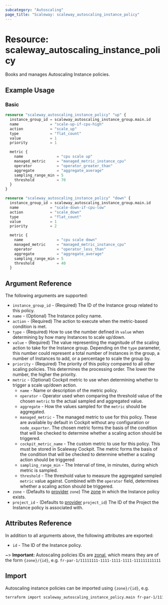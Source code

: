 ```yaml
---
subcategory: "Autoscaling"
page_title: "Scaleway: scaleway_autoscaling_instance_policy"
---
```


# Resource: scaleway_autoscaling_instance_policy

Books and manages Autoscaling Instance policies.

## Example Usage

### Basic

```terraform
resource "scaleway_autoscaling_instance_policy" "up" {
  instance_group_id = scaleway_autoscaling_instance_group.main.id
  name              = "scale-up-if-cpu-high"
  action            = "scale_up"
  type              = "flat_count"
  value             = 1
  priority          = 1

  metric {
    name               = "cpu scale up"
    managed_metric     = "managed_metric_instance_cpu"
    operator           = "operator_greater_than"
    aggregate          = "aggregate_average"
    sampling_range_min = 5
    threshold          = 70
  }
}

resource "scaleway_autoscaling_instance_policy" "down" {
  instance_group_id = scaleway_autoscaling_instance_group.main.id
  name              = "scale-down-if-cpu-low"
  action            = "scale_down"
  type              = "flat_count"
  value             = 1
  priority          = 2

  metric {
    name               = "cpu scale down"
    managed_metric     = "managed_metric_instance_cpu"
    operator           = "operator_less_than"
    aggregate          = "aggregate_average"
    sampling_range_min = 5
    threshold          = 40
  }
```

## Argument Reference

The following arguments are supported:

- `instance_group_id` - (Required) The ID of the Instance group related to this policy.
- `name` - (Optional) The Instance policy name.
- `action` - (Required) The action to execute when the metric-based condition is met.
- `type` - (Required) How to use the number defined in `value` when determining by how many Instances to scale up/down.
- `value` - (Required) The value representing the magnitude of the scaling action to take for the Instance group. Depending on the `type` parameter, this number could represent a total number of Instances in the group, a number of Instances to add, or a percentage to scale the group by.
- `priority` - (Required) The priority of this policy compared to all other scaling policies. This determines the processing order. The lower the number, the higher the priority.
- `metric` - (Optional) Cockpit metric to use when determining whether to trigger a scale up/down action.
  - `name` - Name or description of the metric policy.
  - `operator` - Operator used when comparing the threshold value of the chosen `metric` to the actual sampled and aggregated value.
  - `aggregate` - How the values sampled for the `metric` should be aggregated.
  - `managed_metric` - The managed metric to use for this policy. These are available by default in Cockpit without any configuration or `node_exporter`. The chosen metric forms the basis of the condition that will be checked to determine whether a scaling action should be triggered.
  - `cockpit_metric_name` - The custom metric to use for this policy. This must be stored in Scaleway Cockpit. The metric forms the basis of the condition that will be checked to determine whether a scaling action should be triggered
  - `sampling_range_min` - The Interval of time, in minutes, during which metric is sampled.
  - `threshold` - The threshold value to measure the aggregated sampled `metric` value against. Combined with the `operator` field, determines whether a scaling action should be triggered.
- `zone` - (Defaults to [provider](../index.md#zone) `zone`) The [zone](../guides/regions_and_zones.md#zones) in which the Instance policy exists.
- `project_id` - (Defaults to [provider](../index.md#project_id) `project_id`) The ID of the Project the Instance policy is associated with.

## Attributes Reference

In addition to all arguments above, the following attributes are exported:

- `id` - The ID of the Instance policy.

~> **Important:** Autoscaling policies IDs are [zonal](../guides/regions_and_zones.md#resource-ids), which means they are of the form `{zone}/{id}`, e.g. `fr-par-1/11111111-1111-1111-1111-111111111111`

## Import

Autoscaling instance policies can be imported using `{zone}/{id}`, e.g.

```bash
terraform import scaleway_autoscaling_instance_policy.main fr-par-1/11111111-1111-1111-1111-111111111111
```
